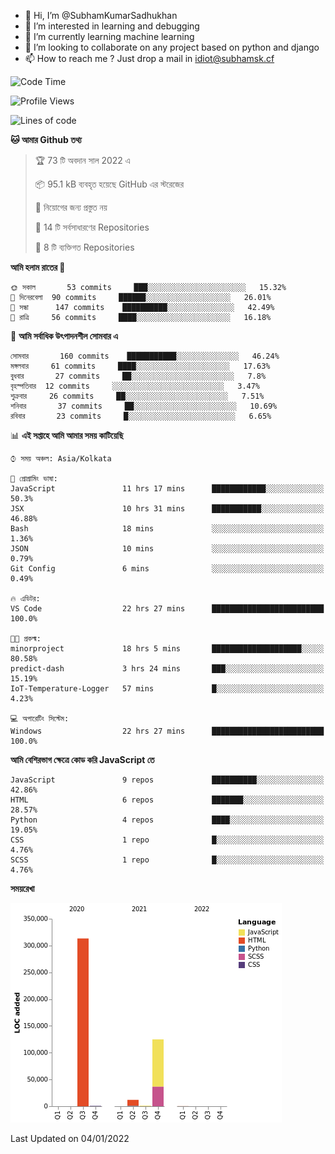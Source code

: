 - 👋 Hi, I’m @SubhamKumarSadhukhan
- 👀 I’m interested in learning and debugging
- 🌱 I’m currently learning machine learning
- 💞️ I’m looking to collaborate on any project based on python and django
- 📫 How to reach me ?
      Just drop a mail in idiot@subhamsk.cf

<!---
SubhamKumarSadhukhan/SubhamKumarSadhukhan is a ✨ special ✨ repository because its `README.md` (this file) appears on your GitHub profile.
You can click the Preview link to take a look at your changes.
--->


<!--START_SECTION:waka-->
![Code Time](http://img.shields.io/badge/Code%20Time-25%20hrs%2029%20mins-blue)

![Profile Views](http://img.shields.io/badge/%E0%A6%AA%E0%A7%8D%E0%A6%B0%E0%A7%8B%E0%A6%AB%E0%A6%BE%E0%A6%87%E0%A6%B2%20%E0%A6%A6%E0%A6%B0%E0%A7%8D%E0%A6%B6%E0%A6%A8-69-blue)

![Lines of code](https://img.shields.io/badge/%E0%A6%B9%E0%A7%8D%E0%A6%AF%E0%A6%BE%E0%A6%B2%E0%A7%8B%20%E0%A6%93%E0%A6%AF%E0%A6%BC%E0%A6%BE%E0%A6%B0%E0%A7%8D%E0%A6%B2%E0%A7%8D%E0%A6%A1%20%E0%A6%A5%E0%A7%87%E0%A6%95%E0%A7%87%20%E0%A6%86%E0%A6%AE%E0%A6%BF%20%E0%A6%B2%E0%A6%BF%E0%A6%96%E0%A7%87%E0%A6%9B%E0%A6%BF-452%20Thousand%20%E0%A6%95%E0%A7%8B%E0%A6%A1%E0%A7%87%E0%A6%B0%20%E0%A6%B2%E0%A6%BE%E0%A6%87%E0%A6%A8-blue)

**🐱 আমার Github তথ্য** 

> 🏆 73 টি অবদান সাল 2022 এ
 > 
> 📦 95.1 kB ব্যবহৃত হয়েছে GitHub এর স্টরেজের 
 > 
> 🚫 নিয়োগের জন্য প্রস্তুত নয়
 > 
> 📜 14 টি সর্বসাধারণের Repositories 
 > 
> 🔑 8 টি ব্যক্তিগত Repositories  
 > 
**আমি হলাম রাতের 🦉** 

```text
🌞 সকাল       53 commits     ███░░░░░░░░░░░░░░░░░░░░░░   15.32% 
🌆 দিনেরবেলা  90 commits     ██████░░░░░░░░░░░░░░░░░░░   26.01% 
🌃 সন্ধা      147 commits    ██████████░░░░░░░░░░░░░░░   42.49% 
🌙 রাত্রি     56 commits     ████░░░░░░░░░░░░░░░░░░░░░   16.18%

```
📅 **আমি সর্বাধিক উৎপাদনশীল সোমবার এ** 

```text
সোমবার       160 commits    ███████████░░░░░░░░░░░░░░   46.24% 
মঙ্গলবার     61 commits     ████░░░░░░░░░░░░░░░░░░░░░   17.63% 
বুধবার       27 commits     ██░░░░░░░░░░░░░░░░░░░░░░░   7.8% 
বৃহস্পতিবার  12 commits     ░░░░░░░░░░░░░░░░░░░░░░░░░   3.47% 
শুক্রবার     26 commits     ██░░░░░░░░░░░░░░░░░░░░░░░   7.51% 
শনিবার       37 commits     ██░░░░░░░░░░░░░░░░░░░░░░░   10.69% 
রবিবার       23 commits     █░░░░░░░░░░░░░░░░░░░░░░░░   6.65%

```


📊 **এই সপ্তাহে আমি আমার সময় কাটিয়েছি** 

```text
⌚︎ সময় অঞ্চল: Asia/Kolkata

💬 প্রোগ্রামিং ভাষা: 
JavaScript               11 hrs 17 mins      ████████████░░░░░░░░░░░░░   50.3% 
JSX                      10 hrs 31 mins      ███████████░░░░░░░░░░░░░░   46.88% 
Bash                     18 mins             ░░░░░░░░░░░░░░░░░░░░░░░░░   1.36% 
JSON                     10 mins             ░░░░░░░░░░░░░░░░░░░░░░░░░   0.79% 
Git Config               6 mins              ░░░░░░░░░░░░░░░░░░░░░░░░░   0.49%

🔥 এডিটর: 
VS Code                  22 hrs 27 mins      █████████████████████████   100.0%

🐱‍💻 প্রকল্ম: 
minorproject             18 hrs 5 mins       ████████████████████░░░░░   80.58% 
predict-dash             3 hrs 24 mins       ███░░░░░░░░░░░░░░░░░░░░░░   15.19% 
IoT-Temperature-Logger   57 mins             █░░░░░░░░░░░░░░░░░░░░░░░░   4.23%

💻 অপারেটিং সিস্টেম: 
Windows                  22 hrs 27 mins      █████████████████████████   100.0%

```

**আমি বেশিরভাগ ক্ষেত্রে কোড করি JavaScript তে** 

```text
JavaScript               9 repos             ██████████░░░░░░░░░░░░░░░   42.86% 
HTML                     6 repos             ███████░░░░░░░░░░░░░░░░░░   28.57% 
Python                   4 repos             ████░░░░░░░░░░░░░░░░░░░░░   19.05% 
CSS                      1 repo              █░░░░░░░░░░░░░░░░░░░░░░░░   4.76% 
SCSS                     1 repo              █░░░░░░░░░░░░░░░░░░░░░░░░   4.76%

```


**সময়রেখা**

![Chart not found](https://raw.githubusercontent.com/SubhamKumarSadhukhan/SubhamKumarSadhukhan/main/charts/bar_graph.png) 


 Last Updated on 04/01/2022
<!--END_SECTION:waka-->
